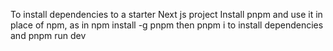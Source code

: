To install dependencies to a starter Next js project
Install pnpm and use it in place of npm, as in npm install -g pnpm then pnpm i to install dependencies and pnpm run dev 
